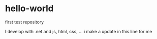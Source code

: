 # hello-world
first test repository


I develop with .net and js, html, css, ...
i make a update in this line for me
